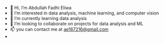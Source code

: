 - 👋 Hi, I’m Abdullah Fadhi Eliwa 
- 👀 I’m interested in data analysis, machine learning, and computer vision 
- 🌱 I’m currently learning data analysis
- 💞️ I’m looking to collaborate on projects for data analysis and ML
- 📫 you can contact me at ae167216@gmail.com
- 

<!---
AbdullahFEliwa/AbdullahFEliwa is a ✨ unique ✨ repository because its `README.md` (this file) appears on your GitHub profile.
You can click the Preview link to take a look at your changes.
--->
